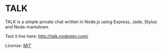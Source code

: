 # TALK

TALK is a simple private chat written in Node.js using Express, Jade, Stylus and Node-markdown.

Test it live here: <http://talk.nodester.com/>

*License: [MIT](http://opensource.org/licenses/mit-license.php)*
